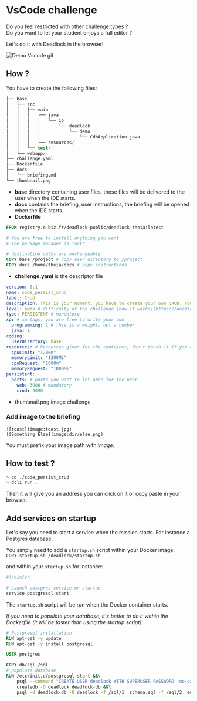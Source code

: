 # VsCode challenge

Do you feel restricted with other challenge types ?  
Do you want to let your student enjoys a full editor ?

Let's do it with Deadlock in the browser!

![Demo Vscode gif](/challenge-documentation/img/demo-vscode.gif)


## How ?

You have to create the following files:

```S
├── base
│   ├── src   
│   │   ├── main   
│   │   │   ├── java                  
│   │   │   │   └── io
│   │   │   │       └── deadlock
│   │   │   │           └── demo
│   │   │   │               └── CdbApplication.java
│   │   │   └── resources/
│   │   └── test/
│   └── webapp/
├── challenge.yaml
├── Dockerfile
├── docs
│   └── briefing.md
└── thumbnail.png
```

* **base** directory containing user files, those files will be delivered to the user when the IDE starts.
* **docs** contains the briefing, user instructions, the briefing will be opened when the IDE starts. 
* **Dockerfile**
```Dockerfile
FROM registry.e-biz.fr/deadlock-public/deadlock-theia:latest

# You are free to install anything you want
# The package manager is *apt*

# destination paths are unchangeable
COPY base /project # copy user directory to /project
COPY docs /home/theia/docs # copy instructions
```
* **challenge.yaml** is the descriptor file
```Yaml
version: 0.1
name: code_persist_crud
label: Crud
description: This is your moment, you have to create your own CRUD. Your customer requested you to build a Computer DataBase application (codename *CDB*).
level: ewok # difficulty of the challenge [how it works](https://deadlock-resources.github.io/challenge-documentation/#level)
type: PERSISTENT # mandatory
xp: # xp tags, you are free to write your own
  programming: 1 # this is a weight, not a number
  java: 1
coding:
  userDirectory: base
resources: # Resources given for the container, don't touch it if you are not comfortable with
  cpuLimit: "1200m"
  memoryLimit: "1200Mi"
  cpuRequest: "1000m"
  memoryRequest: "1000Mi"
persistent:
  ports: # ports you want to let open for the user
    web: 3000 # mandatory
    crud: 9090
```
* thumbnail.png image challenge 

### Add image to the briefing
```
![toast](image:toast.jpg)
![Something Else](image:dir/else.png)
```
You must prefix your image path with *image:*


## How to test ?
```Bash
> cd ./code_persist_crud
> dcli run .
```
Then it will give you an address you can click on it or copy paste in your browser.

## Add services on startup

Let's say you need to start a service when the mission starts.
For instance a Postgres database.

You simply need to add a `startup.sh` script within your Docker image:  
`COPY startup.sh /deadlock/startup.sh`

and within your `startup.sh` for instance:  
```bash
#!/bin/sh

# Launch postgres service on startup
service postgresql start
```

The `startup.sh` script will be run when the Docker container starts.

*If you need to populate your database, it's better to do it within the Dockerfile (it will be faster than using the startup script):*  
```Dockerfile
# Postgresql installation
RUN apt-get -y update
RUN apt-get -y install postgresql

USER postgres

COPY db/sql /sql
# populate database
RUN /etc/init.d/postgresql start &&\
    psql --command "CREATE USER deadlock WITH SUPERUSER PASSWORD 'no-passwd';" &&\
    createdb -O deadlock deadlock-db &&\
    psql -d deadlock-db -U deadlock -f /sql/1__schema.sql -f /sql/2__entries.sql &&\
```
